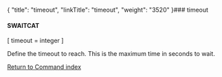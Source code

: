 {
    "title": "timeout",
    "linkTitle": "timeout",
    "weight": "3520"
}### <span id="timeout"></span>timeout

#### SWAITCAT

\[ timeout = integer \]

Define the timeout to reach. This is the maximum time in seconds to wait.

[Return to Command index](../)
